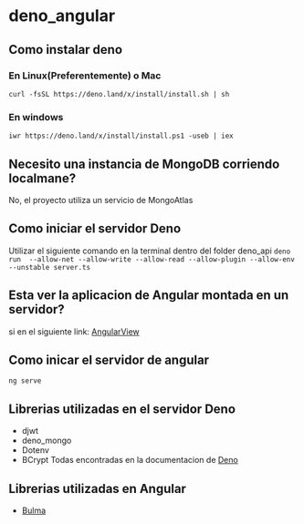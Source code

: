 # deno_angular
## Como instalar deno
### En Linux(Preferentemente) o Mac
`curl -fsSL https://deno.land/x/install/install.sh | sh`
### En windows
`iwr https://deno.land/x/install/install.ps1 -useb | iex`
## Necesito una instancia de MongoDB corriendo localmane?
No, el proyecto utiliza un servicio de MongoAtlas
## Como iniciar el servidor Deno
Utilizar el siguiente comando en la terminal dentro del folder deno_api
`deno run  --allow-net --allow-write --allow-read --allow-plugin --allow-env --unstable server.ts`
## Esta ver la aplicacion de Angular montada en un servidor?
si
en el siguiente link: [AngularView](https://deno-app.firebaseapp.com/)
## Como inicar el servidor de angular
`ng serve`

## Librerias utilizadas en el servidor Deno
- djwt
- deno_mongo
- Dotenv
- BCrypt
Todas encontradas en la documentacion de [Deno](https://deno.land/)

## Librerias utilizadas en Angular
- [Bulma](https://bulma.io/documentation/)